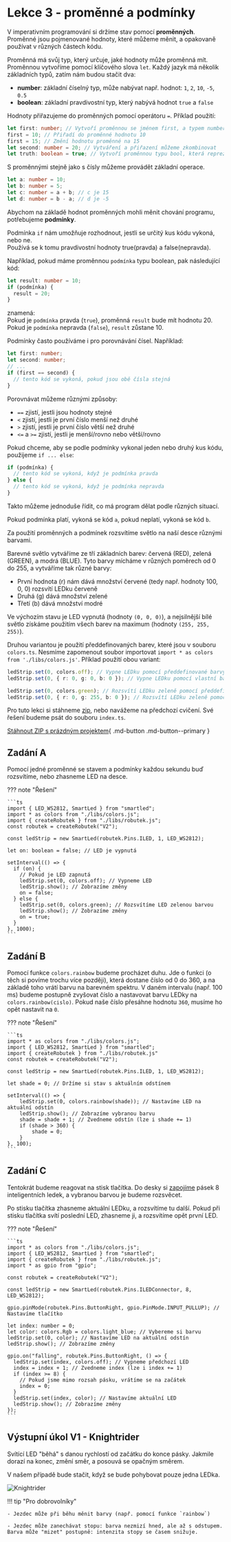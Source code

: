 # Lekce 3 - proměnné a podmínky

V imperativním programování si držíme stav pomocí **proměnných**. Proměnné jsou pojmenované hodnoty,
které můžeme měnit, a opakovaně používat v různých částech kódu.

Proměnná má svůj typ, který určuje, jaké hodnoty může proměnná mít. Proměnnou vytvoříme pomocí
klíčového slova `let`.
Každý jazyk má několik základních typů, zatím nám budou stačit dva:

- **number**: základní číselný typ, může nabývat např. hodnot: `1`, `2`, `10`, `-5`, `0.5`
- **boolean**: základní pravdivostní typ, který nabývá hodnot `true` a `false`

Hodnoty přiřazujeme do proměnných pomocí operátoru `=`. Příklad použití:

```ts
let first: number; // Vytvoří proměnnou se jménem first, a typem number
first = 10; // Přiřadí do proměnné hodnotu 10
first = 15; // Změní hodnotu proměnné na 15
let second: number = 20; // Vytváření a přiřazení můžeme zkombinovat
let truth: boolean = true; // Vytvoří proměnnou typu bool, která reprezentuje pravdu
```

S proměnnými stejně jako s čísly můžeme provádět základní operace.

```ts
let a: number = 10;
let b: number = 5;
let c: number = a + b; // c je 15
let d: number = b - a; // d je -5
```

Abychom na základě hodnot proměnných mohli měnit chování programu, potřebujeme **podmínky**.

Podmínka `if` nám umožňuje rozhodnout, jestli se určitý kus kódu vykoná, nebo ne.  
Používá se k tomu pravdivostní hodnoty true(pravda) a false(nepravda).

Například, pokud máme proměnnou `podmínka` typu boolean, pak následující kód:

```ts
let result: number = 10;
if (podmínka) {
  result = 20;
}
```

znamená:  
Pokud je `podmínka` pravda (`true`), proměnná `result` bude mít hodnotu 20.  
Pokud je `podmínka` nepravda (`false`), `result` zůstane 10.

Podmínky často používáme i pro porovnávání čísel. Například:

```ts
let first: number;
let second: number;
// ...
if (first == second) {
  // tento kód se vykoná, pokud jsou obě čísla stejná
}
```

Porovnávat můžeme různými způsoby:

- `==` zjistí, jestli jsou hodnoty stejné
- `<` zjistí, jestli je první číslo menší než druhé
- `>` zjistí, jestli je první číslo větší než druhé
- `<=` a `>=` zjistí, jestli je menší/rovno nebo větší/rovno

Pokud chceme, aby se podle podmínky vykonal jeden nebo druhý kus kódu, použijeme `if ... else`:

```ts
if (podmínka) {
  // tento kód se vykoná, když je podmínka pravda
} else {
  // tento kód se vykoná, když je podmínka nepravda
}
```

Takto můžeme jednoduše řídit, co má program dělat podle různých situací.

Pokud podmínka platí, vykoná se kód `a`, pokud neplatí, vykoná se kód `b`.

Za použití proměnných a podmínek rozsvítíme světlo na naší desce různými barvami.

Barevné světlo vytváříme ze tří základních barev: červená (RED), zelená (GREEN), a modrá (BLUE).
Tyto barvy mícháme v různých poměrech od 0 do 255, a vytváříme tak různé barvy:

- První hodnota (r) nám dává množství červené (tedy např. hodnoty 100, 0, 0) rozsvítí LEDku červeně
- Druhá (g) dává množství zelené
- Třetí (b) dává množství modré

Ve výchozím stavu je LED vypnutá (hodnoty `(0, 0, 0)`), a nejsilnější bílé světlo získáme použitím všech
barev na maximum (hodnoty `(255, 255, 255)`).

Druhou variantou je použití předdefinovaných barev, které jsou v souboru `colors.ts`. Nesmíme zapomenout soubor importovat `import * as colors from './libs/colors.js'`. Příklad použití obou variant:

```ts
ledStrip.set(0, colors.off); // Vypne LEDku pomocí předdefinované barvy
ledStrip.set(0, { r: 0, g: 0, b: 0 }); // Vypne LEDku pomocí vlastní barvy

ledStrip.set(0, colors.green); // Rozsvítí LEDku zeleně pomocí předdefinované barvy
ledStrip.set(0, { r: 0, g: 255, b: 0 }); // Rozsvítí LEDku zeleně pomocí vlastní barvy
```

Pro tuto lekci si stáhneme [zip](./project3.zip), nebo navážeme na předchozí cvičení. Své řešení budeme psát do souboru `index.ts`.

[Stáhnout ZIP s prázdným projektem](./project3.zip){ .md-button .md-button--primary }

## Zadání A

Pomocí jedné proměnné se stavem a podmínky každou sekundu buď rozsvítíme, nebo zhasneme LED na desce.

??? note "Řešení"

    ```ts
    import { LED_WS2812, SmartLed } from "smartled";
    import * as colors from "./libs/colors.js";
    import { createRobutek } from "./libs/robutek.js";
    const robutek = createRobutek("V2");

    const ledStrip = new SmartLed(robutek.Pins.ILED, 1, LED_WS2812);

    let on: boolean = false; // LED je vypnutá

    setInterval(() => {
      if (on) {
        // Pokud je LED zapnutá
        ledStrip.set(0, colors.off); // Vypneme LED
        ledStrip.show(); // Zobrazíme změny
        on = false;
      } else {
        ledStrip.set(0, colors.green); // Rozsvítíme LED zelenou barvou
        ledStrip.show(); // Zobrazíme změny
        on = true;
      }
    }, 1000);
    ```

## Zadání B

Pomocí funkce `colors.rainbow` budeme procházet duhu. Jde o funkci (o těch si povíme trochu více později), která dostane číslo od 0 do 360,
a na základě toho vrátí barvu na barevném spektru. V daném intervalu (např. 100 ms) budeme postupně zvyšovat číslo a nastavovat barvu LEDky na `colors.rainbow(cislo)`. Pokud naše číslo přesáhne hodnotu `360`, musíme ho
opět nastavit na `0`.

??? note "Řešení"

    ```ts
    import * as colors from "./libs/colors.js";
    import { LED_WS2812, SmartLed } from "smartled";
    import { createRobutek } from "./libs/robutek.js"
    const robutek = createRobutek("V2");

    const ledStrip = new SmartLed(robutek.Pins.ILED, 1, LED_WS2812);

    let shade = 0; // Držíme si stav s aktuálním odstínem

    setInterval(() => {
        ledStrip.set(0, colors.rainbow(shade)); // Nastavíme LED na aktuální odstín
        ledStrip.show(); // Zobrazíme vybranou barvu
        shade = shade + 1; // Zvedneme odstín (lze i shade += 1)
        if (shade > 360) {
            shade = 0;
        }
    }, 100);
    ```

## Zadání C

Tentokrát budeme reagovat na stisk tlačítka.
Do desky si [zapojíme](../../robotAccessories/ledStrip.md) pásek 8 inteligentních ledek, a vybranou barvou je budeme rozsvěcet.

Po stisku tlačítka zhasneme aktuální LEDku, a rozsvítíme tu další.
Pokud při stisku tlačítka svítí poslední LED, zhasneme ji, a rozsvítíme opět první LED.

??? note "Řešení"

    ```ts
    import * as colors from "./libs/colors.js";
    import { LED_WS2812, SmartLed } from "smartled";
    import { createRobutek } from "./libs/robutek.js";
    import * as gpio from "gpio";

    const robutek = createRobutek("V2");

    const ledStrip = new SmartLed(robutek.Pins.ILEDConnector, 8, LED_WS2812);

    gpio.pinMode(robutek.Pins.ButtonRight, gpio.PinMode.INPUT_PULLUP); // Nastavíme tlačítko

    let index: number = 0;
    let color: colors.Rgb = colors.light_blue; // Vybereme si barvu
    ledStrip.set(0, color); // Nastavíme LED na aktuální odstín
    ledStrip.show(); // Zobrazíme změny

    gpio.on("falling", robutek.Pins.ButtonRight, () => {
      ledStrip.set(index, colors.off); // Vypneme předchozí LED
      index = index + 1; // Zvedneme index (lze i index += 1)
      if (index >= 8) {
        // Pokud jsme mimo rozsah pásku, vrátíme se na začátek
        index = 0;
      }
      ledStrip.set(index, color); // Nastavíme aktuální LED
      ledStrip.show(); // Zobrazíme změny
    });
    ```

## Výstupní úkol V1 - Knightrider

Svítící LED "běhá" s danou rychlostí od začátku do konce pásky.
Jakmile dorazí na konec, změní směr, a posouvá se opačným směrem.

V našem případě bude stačit, když se bude pohybovat pouze jedna LEDka.

![Knightrider](./assets/knight-rider.gif)

!!! tip "Pro dobrovolníky"

    - Jezdec může při běhu měnit barvy (např. pomocí funkce `rainbow`)

    - Jezdec může zanechávat stopu: barva nezmizí hned, ale až s odstupem. Barva může "mizet" postupně: intenzita stopy se časem snižuje.
